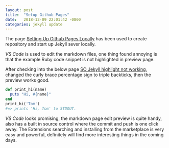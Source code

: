 ```yaml
---
layout: post
title:  "Setup Github Pages"
date:   2018-12-09 22:01:42 -0800
categories: jekyll update
---
```

The page [Setting Up Github Pages Locally][setting-up-gp-locally] has been used to create repository and start up Jekyll sever locally.

*VS Code* is used to edit the markdown files, one thing found annoying is that the example Ruby code snippet is not highlighted in preview page.

After checking into the below page
[SO Jekyll highlight not working][jekyll-syntax-highlighter-not-working],
changed the curly brace percentage sign to triple backticks, then the preview works good.

```ruby
def print_hi(name)
  puts "Hi, #{name}"
end
print_hi('Tom')
#=> prints 'Hi, Tom' to STDOUT.
```

*VS Code* looks promising, the markdown page edit preview is quite handy, also has a built in source control where the commit and push is one click away. The Extensions searching and installing from the marketplace is very easy and powerful, definitely will find more interesting things in the coming days.

[setting-up-gp-locally]: https://help.github.com/articles/setting-up-your-github-pages-site-locally-with-jekyll/
[jekyll-syntax-highlighter-not-working]:https://stackoverflow.com/questions/38233170/jekyll-syntax-highlighter-not-working
